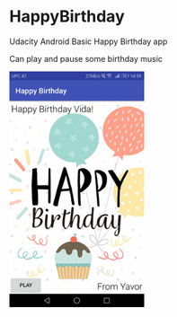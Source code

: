 # HappyBirthday
Udacity Android Basic Happy Birthday app

<p>Can play and pause some birthday music</p>

<img src="https://github.com/YavorIvanov90/HappyBirthday/blob/master/Screenshots/Screenshot_20171113-145951.png" height="420" width="240">
